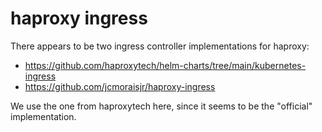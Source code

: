 # haproxy ingress

There appears to be two ingress controller implementations for haproxy:

- <https://github.com/haproxytech/helm-charts/tree/main/kubernetes-ingress>
- <https://github.com/jcmoraisjr/haproxy-ingress>

We use the one from haproxytech here, since it seems to be the "official" implementation.
